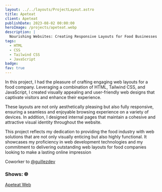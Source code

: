 ```yaml
---
layout: ../../layouts/ProjectLayout.astro
title: Apeteat
client: Apeteat
publishDate: 2023-08-02 00:00:00
heroImage: /projects/apeteat.webp
description: |
  Nourishing Websites: Creating Responsive Layouts for Food Businesses
tags:
  - HTML
  - CSS
  - Tailwind CSS
  - JavaScript
badge:
fav: true
---
```


In this project, I had the pleasure of crafting engaging web layouts for a food company. Leveraging a combination of HTML, Tailwind CSS, and JavaScript, I created visually appealing and user-friendly web designs that captivate visitors and enhance their experience.

These layouts are not only aesthetically pleasing but also fully responsive, ensuring a seamless and enjoyable browsing experience on a variety of devices. In addition, I designed internal pages that maintain a cohesive and attractive visual identity throughout the website.

This project reflects my dedication to providing the food industry with web solutions that are not only visually enticing but also highly functional. It showcases my proficiency in web development technologies and my commitment to delivering outstanding web layouts for food companies looking to make a lasting online impression

Coworker to <a href="https://github.com/guillezdev" target="_blank">@guillezdev</a>

### Shows: 🌐

<div class="flex flex-col gap-1 w-fit">
  <a href="https://apeteat-web.vercel.app" target="_blank">Apeteat Web</a>
</div>
